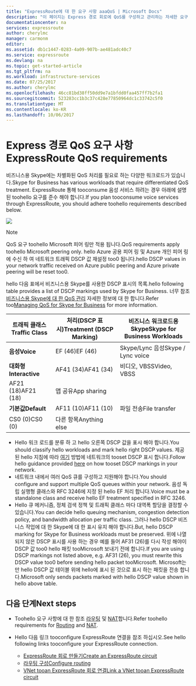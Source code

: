 ```yaml
---
title: "ExpressRoute에 대 한 요구 사항 aaaQoS | Microsoft Docs"
description: "이 페이지는 Express 경로 회로에 QoS를 구성하고 관리하는 자세한 요구 사항을 제공합니다."
documentationcenter: na
services: expressroute
author: cherylmc
manager: carmonm
editor: 
ms.assetid: db1c1447-0283-4a09-907b-ae481adc40c7
ms.service: expressroute
ms.devlang: na
ms.topic: get-started-article
ms.tgt_pltfrm: na
ms.workload: infrastructure-services
ms.date: 07/25/2017
ms.author: cherylmc
ms.openlocfilehash: 46cc81bd38ff50dd9e7a1bfdd0faa457ff7b2fa1
ms.sourcegitcommit: 523283cc1b3c37c428e77850964dc1c33742c5f0
ms.translationtype: MT
ms.contentlocale: ko-KR
ms.lasthandoff: 10/06/2017
---
```

# <a name="expressroute-qos-requirements"></a><span data-ttu-id="d4e7a-103">Express 경로 QoS 요구 사항</span><span class="sxs-lookup"><span data-stu-id="d4e7a-103">ExpressRoute QoS requirements</span></span>
<span data-ttu-id="d4e7a-104">비즈니스용 Skype에는 차별화된 QoS 처리를 필요로 하는 다양한 워크로드가 있습니다.</span><span class="sxs-lookup"><span data-stu-id="d4e7a-104">Skype for Business has various workloads that require differentiated QoS treatment.</span></span> <span data-ttu-id="d4e7a-105">ExpressRoute 통해 tooconsume 음성 서비스 하려는 경우 아래에 설명 된 toohello 요구를 준수 해야 합니다.</span><span class="sxs-lookup"><span data-stu-id="d4e7a-105">If you plan tooconsume voice services through ExpressRoute, you should adhere toohello requirements described below.</span></span>

![](./media/expressroute-qos/expressroute-qos.png)

> [!NOTE]
> <span data-ttu-id="d4e7a-106">QoS 요구 toohello Microsoft 피어 링만 적용 됩니다.</span><span class="sxs-lookup"><span data-stu-id="d4e7a-106">QoS requirements apply toohello Microsoft peering only.</span></span> <span data-ttu-id="d4e7a-107">hello Azure 공용 피어 링 및 Azure 개인 피어 링에 수신 하 여 네트워크 트래픽 DSCP 값 재설정 too0 됩니다.</span><span class="sxs-lookup"><span data-stu-id="d4e7a-107">hello DSCP values in your network traffic received on Azure public peering and Azure private peering will be reset too0.</span></span> 
> 
> 

<span data-ttu-id="d4e7a-108">hello 다음 표에서 비즈니스용 Skype를 사용한 DSCP 표시의 목록.</span><span class="sxs-lookup"><span data-stu-id="d4e7a-108">hello following table provides a list of DSCP markings used by Skype for Business.</span></span> <span data-ttu-id="d4e7a-109">너무 참조[비즈니스용 Skype에 대 한 QoS 관리](https://technet.microsoft.com/library/gg405409.aspx) 자세한 정보에 대 한 합니다.</span><span class="sxs-lookup"><span data-stu-id="d4e7a-109">Refer too[Managing QoS for Skype for Business](https://technet.microsoft.com/library/gg405409.aspx) for more information.</span></span>

| <span data-ttu-id="d4e7a-110">**트래픽 클래스**</span><span class="sxs-lookup"><span data-stu-id="d4e7a-110">**Traffic Class**</span></span> | <span data-ttu-id="d4e7a-111">**처리(DSCP 표시)**</span><span class="sxs-lookup"><span data-stu-id="d4e7a-111">**Treatment (DSCP Marking)**</span></span> | <span data-ttu-id="d4e7a-112">**비즈니스 워크로드용 Skype**</span><span class="sxs-lookup"><span data-stu-id="d4e7a-112">**Skype for Business Workloads**</span></span> |
| --- | --- | --- |
| <span data-ttu-id="d4e7a-113">**음성**</span><span class="sxs-lookup"><span data-stu-id="d4e7a-113">**Voice**</span></span> |<span data-ttu-id="d4e7a-114">EF (46)</span><span class="sxs-lookup"><span data-stu-id="d4e7a-114">EF (46)</span></span> |<span data-ttu-id="d4e7a-115">Skype/Lync 음성</span><span class="sxs-lookup"><span data-stu-id="d4e7a-115">Skype / Lync voice</span></span> |
| <span data-ttu-id="d4e7a-116">**대화형**</span><span class="sxs-lookup"><span data-stu-id="d4e7a-116">**Interactive**</span></span> |<span data-ttu-id="d4e7a-117">AF41 (34)</span><span class="sxs-lookup"><span data-stu-id="d4e7a-117">AF41 (34)</span></span> |<span data-ttu-id="d4e7a-118">비디오, VBSS</span><span class="sxs-lookup"><span data-stu-id="d4e7a-118">Video, VBSS</span></span> |
| <span data-ttu-id="d4e7a-119">AF21 (18)</span><span class="sxs-lookup"><span data-stu-id="d4e7a-119">AF21 (18)</span></span> |<span data-ttu-id="d4e7a-120">앱 공유</span><span class="sxs-lookup"><span data-stu-id="d4e7a-120">App sharing</span></span> | |
| <span data-ttu-id="d4e7a-121">**기본값**</span><span class="sxs-lookup"><span data-stu-id="d4e7a-121">**Default**</span></span> |<span data-ttu-id="d4e7a-122">AF11 (10)</span><span class="sxs-lookup"><span data-stu-id="d4e7a-122">AF11 (10)</span></span> |<span data-ttu-id="d4e7a-123">파일 전송</span><span class="sxs-lookup"><span data-stu-id="d4e7a-123">File transfer</span></span> |
| <span data-ttu-id="d4e7a-124">CS0 (0)</span><span class="sxs-lookup"><span data-stu-id="d4e7a-124">CS0 (0)</span></span> |<span data-ttu-id="d4e7a-125">다른 항목</span><span class="sxs-lookup"><span data-stu-id="d4e7a-125">Anything else</span></span> | |

* <span data-ttu-id="d4e7a-126">Hello 워크 로드를 분류 하 고 hello 오른쪽 DSCP 값을 표시 해야 합니다.</span><span class="sxs-lookup"><span data-stu-id="d4e7a-126">You should classify hello workloads and mark hello right DSCP values.</span></span> <span data-ttu-id="d4e7a-127">제공 된 hello 지침에 따라 [여기](https://technet.microsoft.com/library/gg405409.aspx) 방법에 네트워크의 tooset DSCP 표시 합니다.</span><span class="sxs-lookup"><span data-stu-id="d4e7a-127">Follow hello guidance provided [here](https://technet.microsoft.com/library/gg405409.aspx) on how tooset DSCP markings in your network.</span></span>
* <span data-ttu-id="d4e7a-128">네트워크 내에서 여러 QoS 큐를 구성하고 지원해야 합니다.</span><span class="sxs-lookup"><span data-stu-id="d4e7a-128">You should configure and support multiple QoS queues within your network.</span></span> <span data-ttu-id="d4e7a-129">음성 독립 실행형 클래스와 RFC 3246에 지정 된 hello EF 처리 합니다.</span><span class="sxs-lookup"><span data-stu-id="d4e7a-129">Voice must be a standalone class and receive hello EF treatment specified in RFC 3246.</span></span> 
* <span data-ttu-id="d4e7a-130">Hello 큐 메커니즘, 정체 검색 정책 및 트래픽 클래스 마다 대역폭 할당을 결정할 수 있습니다.</span><span class="sxs-lookup"><span data-stu-id="d4e7a-130">You can decide hello queuing mechanism, congestion detection policy, and bandwidth allocation per traffic class.</span></span> <span data-ttu-id="d4e7a-131">그러나 hello DSCP 비즈니스 작업에 대 한 Skype에 대 한 표시 유지 해야 합니다.</span><span class="sxs-lookup"><span data-stu-id="d4e7a-131">But, hello DSCP marking for Skype for Business workloads must be preserved.</span></span> <span data-ttu-id="d4e7a-132">위에 나열 되지 않은 DSCP 표시를 사용 하는 경우 예를 들어 AF31 (26)를 다시 작성 해야이 DSCP 값 too0 hello 패킷 tooMicrosoft 보내기 전에 합니다.</span><span class="sxs-lookup"><span data-stu-id="d4e7a-132">If you are using DSCP markings not listed above, e.g. AF31 (26), you must rewrite this DSCP value too0 before sending hello packet tooMicrosoft.</span></span> <span data-ttu-id="d4e7a-133">Microsoft는만 hello DSCP 값 테이블 위에 hello에 표시 된 것으로 표시 하는 패킷을 전송 합니다.</span><span class="sxs-lookup"><span data-stu-id="d4e7a-133">Microsoft only sends packets marked with hello DSCP value shown in hello above table.</span></span> 

## <a name="next-steps"></a><span data-ttu-id="d4e7a-134">다음 단계</span><span class="sxs-lookup"><span data-stu-id="d4e7a-134">Next steps</span></span>
* <span data-ttu-id="d4e7a-135">Toohello 요구 사항에 대 한 참조 [라우팅](expressroute-routing.md) 및 [NAT](expressroute-nat.md)합니다.</span><span class="sxs-lookup"><span data-stu-id="d4e7a-135">Refer toohello requirements for [Routing](expressroute-routing.md) and [NAT](expressroute-nat.md).</span></span>
* <span data-ttu-id="d4e7a-136">Hello 다음 링크 tooconfigure ExpressRoute 연결을 참조 하십시오.</span><span class="sxs-lookup"><span data-stu-id="d4e7a-136">See hello following links tooconfigure your ExpressRoute connection.</span></span>
  
  * [<span data-ttu-id="d4e7a-137">ExpressRoute 회로 만들기</span><span class="sxs-lookup"><span data-stu-id="d4e7a-137">Create an ExpressRoute circuit</span></span>](expressroute-howto-circuit-classic.md)
  * [<span data-ttu-id="d4e7a-138">라우팅 구성</span><span class="sxs-lookup"><span data-stu-id="d4e7a-138">Configure routing</span></span>](expressroute-howto-routing-classic.md)
  * [<span data-ttu-id="d4e7a-139">VNet tooan ExpressRoute 회로 연결</span><span class="sxs-lookup"><span data-stu-id="d4e7a-139">Link a VNet tooan ExpressRoute circuit</span></span>](expressroute-howto-linkvnet-classic.md)

